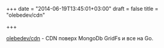 +++
date = "2014-06-19T13:45:01+03:00"
draft = false
title = "olebedev/cdn"

+++

<p><a href="https://github.com/olebedev/cdn">olebedev/cdn</a>&nbsp;-&nbsp;CDN поверх&nbsp;MongoDb GridFs и все на Go.</p>

